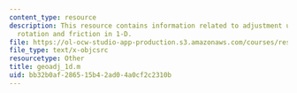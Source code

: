 ```yaml
---
content_type: resource
description: This resource contains information related to adjustment under gravity,
  rotation and friction in 1-D.
file: https://ol-ocw-studio-app-production.s3.amazonaws.com/courses/res-12-001-topics-in-fluid-dynamics-spring-2010/bb32b0af286515b42ad04a0cf2c2310b_geoadj_1d.m
file_type: text/x-objcsrc
resourcetype: Other
title: geoadj_1d.m
uid: bb32b0af-2865-15b4-2ad0-4a0cf2c2310b
---
```


